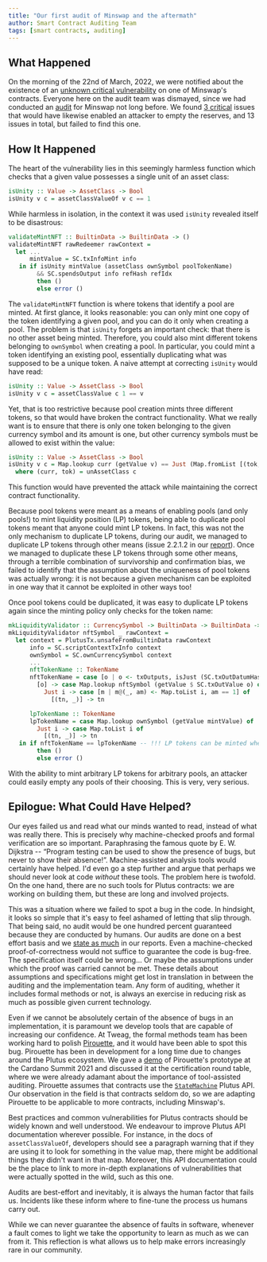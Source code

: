 ```yaml
---
title: "Our first audit of Minswap and the aftermath"
author: Smart Contract Auditing Team
tags: [smart contracts, auditing]
---
```


## What Happened

On the morning of the 22nd of March, 2022, we were notified about the
existence of an [unknown critical vulnerability][minswap-vuln] on one of Minswap's
contracts. Everyone here on the audit team was dismayed, since we had
conducted an [audit][report] for Minswap not long before. We found [3 critical][report]
issues that would have likewise enabled an attacker to empty the
reserves, and 13 issues in total, but failed to find this one.

## How It Happened

The heart of the vulnerability lies in this seemingly harmless
function which checks that a given value possesses a single unit of an
asset class:

```haskell
isUnity :: Value -> AssetClass -> Bool
isUnity v c = assetClassValueOf v c == 1
```

While harmless in isolation, in the context it was used `isUnity`
revealed itself to be disastrous:

```haskell
validateMintNFT :: BuiltinData -> BuiltinData -> ()
validateMintNFT rawRedeemer rawContext =
  let ...
      mintValue = SC.txInfoMint info
   in if isUnity mintValue (assetClass ownSymbol poolTokenName)
        && SC.spendsOutput info refHash refIdx
        then ()
        else error ()
```

The `validateMintNFT` function is where tokens that identify a pool
are minted. At first glance, it looks reasonable: you can only
mint one copy of the token identifying a given pool, and you can do it
only when creating a pool. The problem is that `isUnity` forgets an
important check: that there is no other asset being minted. Therefore,
you could also mint different tokens belonging to `ownSymbol` when
creating a pool. In particular, you could mint a token identifying an
existing pool, essentially duplicating what was supposed to be
a unique token. A naive attempt at correcting `isUnity` would have
read:

```haskell
isUnity :: Value -> AssetClass -> Bool
isUnity v c = assetClassValue c 1 == v
```

Yet, that is too restrictive because pool creation mints three
different tokens, so that would have broken the contract
functionality. What we really want is to ensure that there is only one
token belonging to the given currency symbol and its amount is one,
but other currency symbols must be allowed to exist within the value:

```haskell
isUnity :: Value -> AssetClass -> Bool
isUnity v c = Map.lookup curr (getValue v) == Just (Map.fromList [(tok, 1)])
  where (curr, tok) = unAssetClass c
```

This function would have prevented the attack while maintaining the
correct contract functionality.

Because pool tokens were meant as a means of enabling pools (and only
pools!) to mint liquidity position (LP) tokens, being able to
duplicate pool tokens meant that anyone could mint LP tokens. In
fact, this was not the only mechanism to duplicate LP tokens, during
our audit, we managed to duplicate LP tokens
through other means (issue 2.2.1.2 in our [report][report]). Once we managed to duplicate these LP tokens
through some other means, through a terrible combination of
survivorship and confirmation bias, we failed to identify that the
assumption about the uniqueness of pool tokens was actually wrong: it is
not because a given mechanism can be exploited in one way that it
cannot be exploited in other ways too!

Once pool tokens could be duplicated, it was easy to duplicate LP
tokens again since the minting policy only checks for the token name:

```haskell
mkLiquidityValidator :: CurrencySymbol -> BuiltinData -> BuiltinData -> ()
mkLiquidityValidator nftSymbol _ rawContext =
  let context = PlutusTx.unsafeFromBuiltinData rawContext
      info = SC.scriptContextTxInfo context
      ownSymbol = SC.ownCurrencySymbol context
      ...
      nftTokenName :: TokenName
      nftTokenName = case [o | o <- txOutputs, isJust (SC.txOutDatumHash o)] of
        [o] -> case Map.lookup nftSymbol (getValue $ SC.txOutValue o) of
          Just i -> case [m | m@(_, am) <- Map.toList i, am == 1] of
            [(tn, _)] -> tn

      lpTokenName :: TokenName
      lpTokenName = case Map.lookup ownSymbol (getValue mintValue) of
        Just i -> case Map.toList i of
          [(tn, _)] -> tn
   in if nftTokenName == lpTokenName -- !!! LP tokens can be minted when these match !!!
        then ()
        else error ()
```

With the ability to mint arbitrary LP tokens for arbitrary pools, an
attacker could easily empty any pools of their choosing. This is very,
very serious.

## Epilogue: What Could Have Helped?

Our eyes failed us and read what our minds wanted to read, instead of
what was really there. This is precisely why machine-checked proofs
and formal verification are so important. Paraphrasing the famous quote
by E. W. Dijkstra -- “Program testing can be used to show the presence
of bugs, but never to show their absence!”. Machine-assisted analysis
tools would certainly have helped. I'd even go a step further and
argue that perhaps we should never look at code _without_ these tools.
The problem here is twofold. On the one hand, there are no such tools
for Plutus contracts: we are working on building them, but these are
long and involved projects.

This was a situation where we failed to spot a bug in the code. In
hindsight, it looks so simple that it's easy to feel ashamed of letting
that slip through. That being said, no audit would be one hundred
percent guaranteed because they are conducted by humans. Our audits
are done on a best effort basis and we [state as much][report] in our reports. Even a
machine-checked proof-of-correctness would not suffice to guarantee
the code is bug-free. The specification itself could be wrong... Or
maybe the assumptions under which the proof was carried cannot be met.
These details about assumptions and specifications might get lost in
translation in between the auditing and the implementation team. Any
form of auditing, whether it includes formal methods or not, is always
an exercise in reducing risk as much as possible given current technology.

Even if we cannot be absolutely certain of the absence of bugs in an
implementation, it is paramount we develop tools that are capable of
increasing our confidence. At Tweag, the formal methods team has been
working hard to polish
[Pirouette](https://github.com/tweag/pirouette),
and it would have been able to spot this bug. Pirouette has
been in development for a long time due to changes around the Plutus
ecosystem. We gave a [demo][pirouette-demo] of Pirouette's prototype at the Cardano
Summit 2021 and discussed it at the certification round table, where
we were already adamant about the importance of tool-assisted auditing.
Pirouette assumes that contracts use the [`StateMachine`][statemachine] Plutus API.
Our observation in the field is that contracts seldom do, so we are
adapting Pirouette to be applicable to more contracts, including
Minswap's.

Best practices and common vulnerabilities for Plutus contracts should
be widely known and well understood. We endeavour to improve Plutus
API documentation wherever possible. For instance, in the docs of
`assetClassValueOf`, developers should see a paragraph warning that if
they are using it to look for something in the value map, there might
be additional things they didn't want in that map. Moreover, this API
documentation could be the place to link to more in-depth explanations
of vulnerabilities that were actually spotted in the wild, such as
this one.

Audits are best-effort and inevitably, it is always the human factor
that fails us. Incidents like these inform where to fine-tune the
process us humans carry out.

While we can never guarantee the absence of faults in software, whenever a fault
comes to light we take the opportunity to learn as much as we can from it.
This reflection is what allows us to help make errors increasingly rare in our community.

[minswap-vuln]: https://minswap-labs.medium.com/vulnerability-patch-technical-details-and-steps-forward-97f6ee35aa91
[pirouette-demo]: https://summit.cardano.org/sessions/certification-partners
[statemachine]: https://github.com/input-output-hk/plutus-apps/blob/619012425a99f26b54ee906ab62ca5fe7e32dbc2/plutus-contract/src/Plutus/Contract/StateMachine/OnChain.hs
[report]: ./MinSwap-Jan31.pdf

